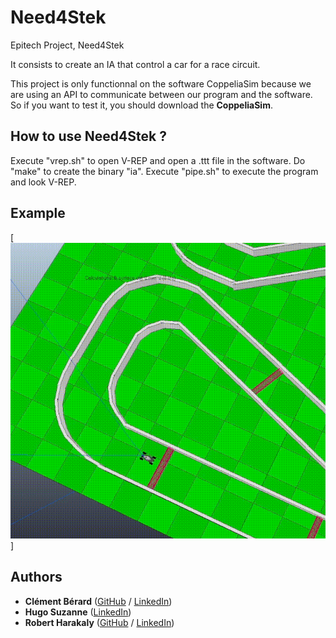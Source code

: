 # Need4Stek
Epitech Project, Need4Stek

It consists to create an IA that control a car for a race circuit.

This project is only functionnal on the software CoppeliaSim because we are using an API to communicate between our program and the software. So if you want to test it, you should download the **CoppeliaSim**.

## How to use Need4Stek ?
Execute "vrep.sh" to open V-REP and open a .ttt file in the software. Do "make" to create the binary "ia". Execute "pipe.sh" to execute the program and look V-REP.

## Example
[![Watch the video](https://github.com/Twisterrr/AIA_n4s_2019/blob/master/need4stek-demo.gif)]

## Authors

* **Clément Bérard** ([GitHub](https://github.com/Twisterrr) / [LinkedIn](https://www.linkedin.com/in/clementberard/))
* **Hugo Suzanne** ([LinkedIn](https://www.linkedin.com/in/hugo-suzanne-a58536a5/))
* **Robert Harakaly** ([GitHub](https://github.com/RobertSparadrap) / [LinkedIn](https://www.linkedin.com/in/robert-harakaly-3b19391a1/))
